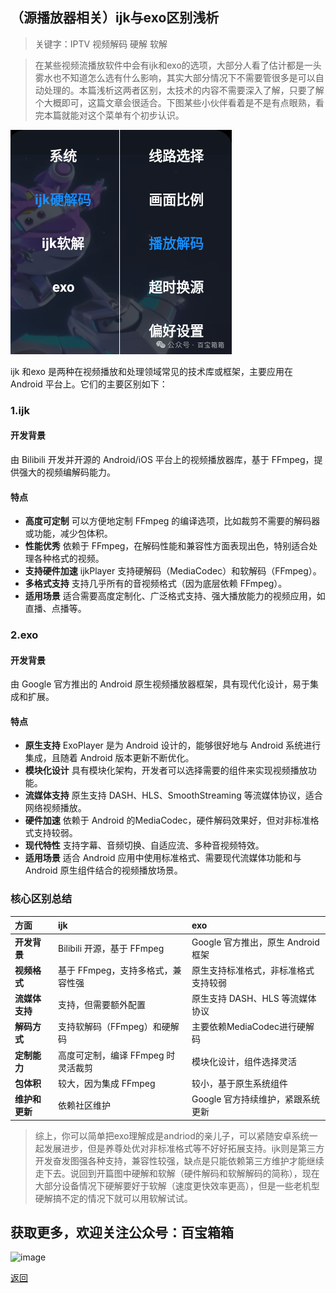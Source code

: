 
## （源播放器相关）ijk与exo区别浅析

> 关键字：IPTV 视频解码 硬解 软解

> 在某些视频流播放软件中会有ijk和exo的选项，大部分人看了估计都是一头雾水也不知道怎么选有什么影响，其实大部分情况下不需要管很多是可以自动处理的。本篇浅析这两者区别，太技术的内容不需要深入了解，只要了解个大概即可，这篇文章会很适合。下图某些小伙伴看着是不是有点眼熟，看完本篇就能对这个菜单有个初步认识。

![image](../assets/img/003_JieMa/003_JiaMa.png)

ijk 和exo 是两种在视频播放和处理领域常见的技术库或框架，主要应用在 Android 平台上。它们的主要区别如下：

### 1.ijk

#### 开发背景
由 Bilibili 开发并开源的 Android/iOS 平台上的视频播放器库，基于 FFmpeg，提供强大的视频编解码能力。

#### 特点
*   **高度可定制**
    可以方便地定制 FFmpeg 的编译选项，比如裁剪不需要的解码器或功能，减少包体积。
*   **性能优秀**
    依赖于 FFmpeg，在解码性能和兼容性方面表现出色，特别适合处理各种格式的视频。
*   **支持硬件加速**
    ijkPlayer 支持硬解码（MediaCodec）和软解码（FFmpeg）。
*   **多格式支持**
    支持几乎所有的音视频格式（因为底层依赖 FFmpeg）。
*   **适用场景**
    适合需要高度定制化、广泛格式支持、强大播放能力的视频应用，如直播、点播等。

### 2.exo
#### 开发背景
由 Google 官方推出的 Android 原生视频播放器框架，具有现代化设计，易于集成和扩展。

#### 特点
*   **原生支持**
    ExoPlayer 是为 Android 设计的，能够很好地与 Android 系统进行集成，且随着 Android 版本更新不断优化。
*   **模块化设计**
    具有模块化架构，开发者可以选择需要的组件来实现视频播放功能。
*   **流媒体支持**
    原生支持 DASH、HLS、SmoothStreaming 等流媒体协议，适合网络视频播放。
*   **硬件加速**
    依赖于 Android 的MediaCodec，硬件解码效果好，但对非标准格式支持较弱。
*   **现代特性**
    支持字幕、音频切换、自适应流、多种音视频特效。
*   **适用场景**
    适合 Android 应用中使用标准格式、需要现代流媒体功能和与 Android 原生组件结合的视频播放场景。

### 核心区别总结

| 方面        | ijk          | exo |
|:-------------|:------------------|:------|
| **开发背景**| Bilibili 开源，基于 FFmpeg | Google 官方推出，原生 Android 框架  |
| **视频格式**| 基于 FFmpeg，支持多格式，兼容性强   | 原生支持标准格式，非标准格式支持较弱  |
| **流媒体支持**| 支持，但需要额外配置      | 原生支持 DASH、HLS 等流媒体协议   |
| **解码方式**| 支持软解码（FFmpeg）和硬解码 | 主要依赖MediaCodec进行硬解码  |
| **定制能力**| 高度可定制，编译 FFmpeg 时灵活裁剪 | 模块化设计，组件选择灵活  |
| **包体积**| 较大，因为集成 FFmpeg | 较小，基于原生系统组件  |
| **维护和更新**| 依赖社区维护 | Google 官方持续维护，紧跟系统更新  |



> 综上，你可以简单把exo理解成是andriod的亲儿子，可以紧随安卓系统一起发展进步，但是养尊处优对非标准格式等不好好拓展支持。ijk则是第三方开发奋发图强各种支持，兼容性较强，缺点是只能依赖第三方维护才能继续走下去。说回到开篇图中硬解和软解（硬件解码和软解解码的简称），现在大部分设备情况下硬解要好于软解（速度更快效率更高），但是一些老机型硬解搞不定的情况下就可以用软解试试。


## 获取更多，欢迎关注公众号：百宝箱箱
![image](../assets/GongZhongHao.png)

[返回](..)
